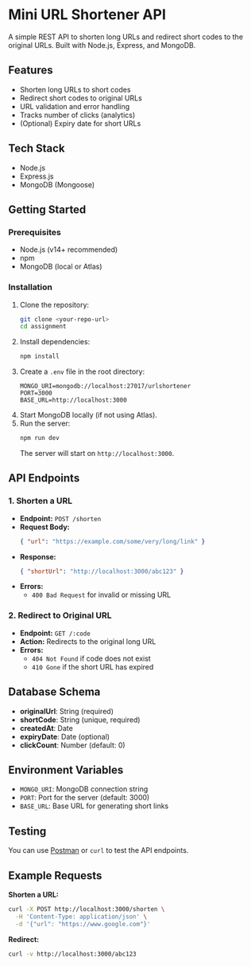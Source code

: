 # Mini URL Shortener API

A simple REST API to shorten long URLs and redirect short codes to the original URLs. Built with Node.js, Express, and MongoDB.

## Features
- Shorten long URLs to short codes
- Redirect short codes to original URLs
- URL validation and error handling
- Tracks number of clicks (analytics)
- (Optional) Expiry date for short URLs

## Tech Stack
- Node.js
- Express.js
- MongoDB (Mongoose)

## Getting Started

### Prerequisites
- Node.js (v14+ recommended)
- npm
- MongoDB (local or Atlas)

### Installation
1. Clone the repository:
   ```bash
   git clone <your-repo-url>
   cd assignment
   ```
2. Install dependencies:
   ```bash
   npm install
   ```
3. Create a `.env` file in the root directory:
   ```env
   MONGO_URI=mongodb://localhost:27017/urlshortener
   PORT=3000
   BASE_URL=http://localhost:3000
   ```
4. Start MongoDB locally (if not using Atlas).
5. Run the server:
   ```bash
   npm run dev
   ```
   The server will start on `http://localhost:3000`.

## API Endpoints

### 1. Shorten a URL
- **Endpoint:** `POST /shorten`
- **Request Body:**
  ```json
  { "url": "https://example.com/some/very/long/link" }
  ```
- **Response:**
  ```json
  { "shortUrl": "http://localhost:3000/abc123" }
  ```
- **Errors:**
  - `400 Bad Request` for invalid or missing URL

### 2. Redirect to Original URL
- **Endpoint:** `GET /:code`
- **Action:** Redirects to the original long URL
- **Errors:**
  - `404 Not Found` if code does not exist
  - `410 Gone` if the short URL has expired

## Database Schema
- **originalUrl**: String (required)
- **shortCode**: String (unique, required)
- **createdAt**: Date
- **expiryDate**: Date (optional)
- **clickCount**: Number (default: 0)

## Environment Variables
- `MONGO_URI`: MongoDB connection string
- `PORT`: Port for the server (default: 3000)
- `BASE_URL`: Base URL for generating short links

## Testing
You can use [Postman](https://www.postman.com/) or `curl` to test the API endpoints.

## Example Requests

**Shorten a URL:**
```bash
curl -X POST http://localhost:3000/shorten \
  -H 'Content-Type: application/json' \
  -d '{"url": "https://www.google.com"}'
```

**Redirect:**
```bash
curl -v http://localhost:3000/abc123
```

